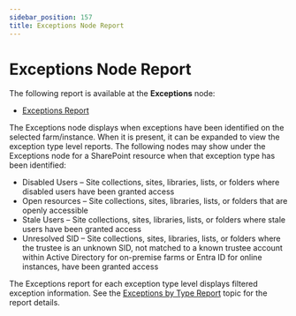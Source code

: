 ```yaml
---
sidebar_position: 157
title: Exceptions Node Report
---
```


# Exceptions Node Report

The following report is available at the **Exceptions** node:

* [Exceptions Report](Exceptions "Exceptions Report")

The Exceptions node displays when exceptions have been identified on the selected farm/instance. When it is present, it can be expanded to view the exception type level reports. The following nodes may show under the Exceptions node for a SharePoint resource when that exception type has been identified:

* Disabled Users – Site collections, sites, libraries, lists, or folders where disabled users have been granted access
* Open resources – Site collections, sites, libraries, lists, or folders that are openly accessible
* Stale Users – Site collections, sites, libraries, lists, or folders where stale users have been granted access
* Unresolved SID – Site collections, sites, libraries, lists, or folders where the trustee is an unknown SID, not matched to a known trustee account within Active Directory for on-premise farms or Entra ID for online instances, have been granted access

The Exceptions report for each exception type level displays filtered exception information. See the [Exceptions by Type Report](ExceptionsByType "Exceptions by Type Report") topic for the report details.
